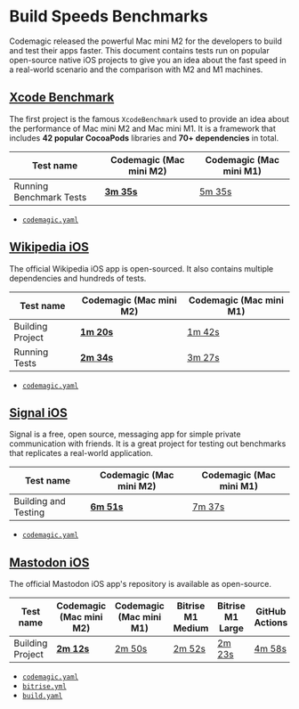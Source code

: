 # Build Speeds Benchmarks

Codemagic released the powerful Mac mini M2 for the developers to build and test their apps faster. This document contains tests run on popular open-source native iOS projects to give you an idea about the fast speed in a real-world scenario and the comparison with M2 and M1 machines.

## [Xcode Benchmark](https://github.com/nevercode-rudrank/Benchmarks/tree/benchmark)

The first project is the famous `XcodeBenchmark` used to provide an idea about the performance of Mac mini M2 and Mac mini M1. It is a framework that includes **42 popular CocoaPods** libraries and **70+ dependencies** in total.

**Test name** | **Codemagic (Mac mini M2)** | **Codemagic (Mac mini M1)**
--- | --- | ---
Running Benchmark Tests | [**3m 35s**](https://codemagic.io/app/6269b3cc6248df946a077233/build/643fb4210684b3b2706ae810) | [5m 35s](https://codemagic.io/app/6269b3cc6248df946a077233/build/643fb41cb7c6fae51e9d3a12)

- [`codemagic.yaml`](https://github.com/nevercode-rudrank/Benchmarks/blob/benchmark/codemagic.yaml)

## [Wikipedia iOS](https://github.com/nevercode-rudrank/wikipedia-ios)

The official Wikipedia iOS app is open-sourced. It also contains multiple dependencies and hundreds of tests.

**Test name** | **Codemagic (Mac mini M2)** | **Codemagic (Mac mini M1)**
--- | --- | ---
Building Project | [**1m 20s**](https://codemagic.io/app/6267c85aeb4a9a0e7b7eba1b/build/643fa4ada6c16df739a8e5c8) | [1m 42s](https://codemagic.io/app/6267c85aeb4a9a0e7b7eba1b/build/643fa4ada6c16df739a8e5c7)
Running Tests | [**2m 34s**](https://codemagic.io/app/6267c85aeb4a9a0e7b7eba1b/build/643fa4ada6c16df739a8e5c8) | [3m 27s](https://codemagic.io/app/6267c85aeb4a9a0e7b7eba1b/build/643fa4ada6c16df739a8e5c7)

- [`codemagic.yaml`](https://github.com/nevercode-rudrank/wikipedia-ios/blob/main/codemagic.yaml)

## [Signal iOS](https://github.com/nevercode-rudrank/Signal-iOS)

Signal is a free, open source, messaging app for simple private communication with friends. It is a great project for testing out benchmarks that replicates a real-world application.

**Test name** | **Codemagic (Mac mini M2)** | **Codemagic (Mac mini M1)**
--- | --- | ---
Building and Testing | [**6m 51s**](https://codemagic.io/app/626e67f46248df64e0b79f91/build/643fb05d4d88a8c286334f33) | [7m 37s](https://codemagic.io/app/626e67f46248df64e0b79f91/build/643fb05d4d88a8c286334f33)

- [`codemagic.yaml`](https://github.com/nevercode-rudrank/Signal-iOS/blob/main/codemagic.yaml)

## [Mastodon iOS](https://github.com/nevercode-rudrank/mastodon-ios)

The official Mastodon iOS app's repository is available as open-source.

**Test name** | **Codemagic (Mac mini M2)** | **Codemagic (Mac mini M1)** | Bitrise M1 Medium | Bitrise M1 Large | GitHub Actions 
--- | --- | --- | --- | --- | ---
Building Project | [**2m 12s**](https://codemagic.io/app/63a21b433246c3f84a9da7d4/build/643faf0fc112ac5cd5e19fb8) | [2m 50s](https://codemagic.io/app/63a21b433246c3f84a9da7d4/build/643faf0fc112ac5cd5e19fb6) | [2m 52s](https://app.bitrise.io/build/fe09816a-fbfb-4a52-af39-fcc502606d1a) | [2m 23s](https://app.bitrise.io/build/fa7e62a8-d9d9-4ad6-a0ef-0126fffddf0f) | [4m 58s](https://github.com/nevercode-rudrank/mastodon-ios/actions/runs/4796587895)

- [`codemagic.yaml`](https://github.com/nevercode-rudrank/mastodon-ios/blob/develop/codemagic.yaml)
- [`bitrise.yml`](https://github.com/nevercode-rudrank/mastodon-ios/blob/develop/bitrise.yml)
- [`build.yaml`](https://github.com/nevercode-rudrank/mastodon-ios/blob/develop/.github/workflows/build.yml)
